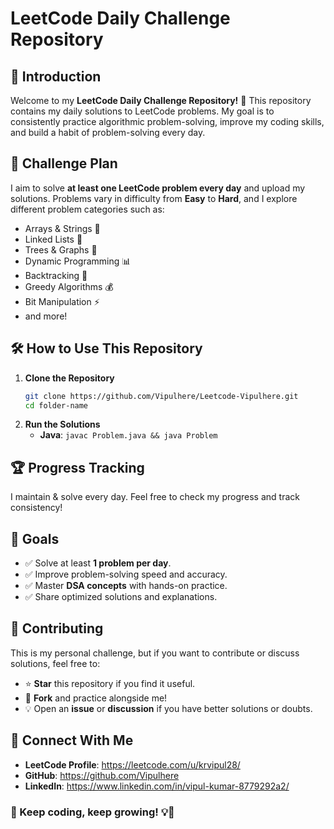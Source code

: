 # LeetCode Daily Challenge Repository

## 📌 Introduction
Welcome to my **LeetCode Daily Challenge Repository!** 🚀
This repository contains my daily solutions to LeetCode problems. My goal is to consistently practice algorithmic problem-solving, improve my coding skills, and build a habit of problem-solving every day.

## 📅 Challenge Plan
I aim to solve **at least one LeetCode problem every day** and upload my solutions. Problems vary in difficulty from **Easy** to **Hard**, and I explore different problem categories such as:
- Arrays & Strings 🧵
- Linked Lists 🔗
- Trees & Graphs 🌳
- Dynamic Programming 📊
- Backtracking 🔄
- Greedy Algorithms 💰
- Bit Manipulation ⚡
- and more!


## 🛠 How to Use This Repository
1. **Clone the Repository**
   ```bash
   git clone https://github.com/Vipulhere/Leetcode-Vipulhere.git
   cd folder-name
   ```
2. **Run the Solutions**
   - **Java**: `javac Problem.java && java Problem`

## 🏆 Progress Tracking
I maintain & solve every day. Feel free to check my progress and track consistency!


## 🎯 Goals
- ✅ Solve at least **1 problem per day**.
- ✅ Improve problem-solving speed and accuracy.
- ✅ Master **DSA concepts** with hands-on practice.
- ✅ Share optimized solutions and explanations.

## 🤝 Contributing
This is my personal challenge, but if you want to contribute or discuss solutions, feel free to:
- ⭐ **Star** this repository if you find it useful.
- 📌 **Fork** and practice alongside me!
- 💡 Open an **issue** or **discussion** if you have better solutions or doubts.

## 🔗 Connect With Me
- **LeetCode Profile**: https://leetcode.com/u/krvipul28/
- **GitHub**: https://github.com/Vipulhere
- **LinkedIn**: https://www.linkedin.com/in/vipul-kumar-8779292a2/

### 📌 Keep coding, keep growing! 💡🚀

